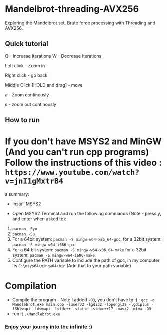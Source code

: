 # Mandelbrot-threading-AVX256
Exploring the Mandelbrot set, Brute force processing with Threading and AVX256.

## Quick tutorial
Q - Increase Iterations
W - Decrease Iterations

Left click - Zoom in

Right click - go back

Middle Click [HOLD and drag] - move

a - Zoom continously 

s - zoom out continously

## How to run

# If you don't have MSYS2 and MinGW (And you can't run cpp programs) Follow the instructions of this video : `https://www.youtube.com/watch?v=jnI1gMxtrB4`
a summary:
* Install MSYS2
- Open MSYS2 Terminal and run the following commands (Note - press y, and enter when asked to):
1. `pacman -Syu`
2. `pacman -Su`
3. For a 64bit system: `pacman -S mingw-w64-x86_64-gcc`, for a 32bit system: `pacman -S mingw-w64-i686-gcc`
4. For a 64 bit system: `pacman -S mingw-w64-x86_64-make` for a 32bit system: `pacman -S mingw-w64-i686-make`
5. Configure the PATH variable to include the path of gcc, in my computer its `C:\msys64\mingw64\bin` (Add that to your path variable)

# Compilation
* Compile the program - Note I added `-O3`, you don't have to :) : `gcc -o Mandlebrot.exe main.cpp -luser32 -lgdi32 -lopengl32 -lgdiplus -lShlwapi -ldwmapi -lstdc++ -static -std=c++17 -mavx2 -mfma -O3`
* run it ` .\Mandlebrot.exe `

### Enjoy your journy into the infinite :)

